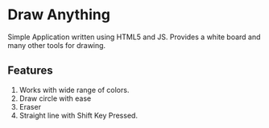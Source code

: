 # Draw Anything

Simple Application written using HTML5 and JS. Provides a white board and many other tools for drawing.

## Features
 1. Works with wide range of colors.
 2. Draw circle with ease
 3. Eraser
 4. Straight line with Shift Key Pressed.
